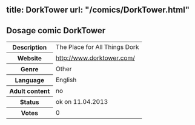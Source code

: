 title: DorkTower
url: "/comics/DorkTower.html"
---
Dosage comic DorkTower
-----------------------------------------

<table class="comicinfo">
<tr>
<th>Description</th><td>The Place for All Things Dork</td>
</tr>
<tr>
<th>Website</th><td><a href="http://www.dorktower.com/">http://www.dorktower.com/</a></td>
</tr>
<tr>
<th>Genre</th><td>Other</td>
</tr>
<tr>
<th>Language</th><td>English</td>
</tr>
<tr>
<th>Adult content</th><td>no</td>
</tr>
<tr>
<th>Status</th><td>ok on 11.04.2013</td>
</tr>
<tr>
<th>Votes</th><td>0</div></td>
</tr>
</table>

